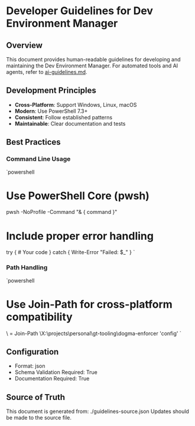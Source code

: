 # Developer Guidelines for Dev Environment Manager

## Overview

This document provides human-readable guidelines for developing and maintaining the Dev Environment Manager.
For automated tools and AI agents, refer to [ai-guidelines.md](./ai-guidelines.md).

## Development Principles

- **Cross-Platform**: Support Windows, Linux, macOS
- **Modern**: Use PowerShell 7.3+
- **Consistent**: Follow established patterns
- **Maintainable**: Clear documentation and tests

## Best Practices

### Command Line Usage

`powershell

# Use PowerShell Core (pwsh)

pwsh -NoProfile -Command "& { command }"

# Include proper error handling

try { # Your code
}
catch {
Write-Error "Failed: $\_"
}
`

### Path Handling

`powershell

# Use Join-Path for cross-platform compatibility

\ = Join-Path \X:\projects\personal\gt-tooling\dogma-enforcer 'config'
`

## Configuration

- Format: json
- Schema Validation Required: True
- Documentation Required: True

## Source of Truth

This document is generated from: ./guidelines-source.json
Updates should be made to the source file.
